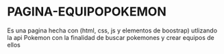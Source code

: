 # PAGINA-EQUIPOPOKEMON
Es una pagina hecha con (html, css, js y elementos de boostrap) utlizando la api Pokemon con la finalidad de buscar pokemones y crear equipos de ellos 

